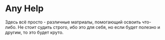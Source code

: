 # Any Help

Здесь всё просто - различные матриалы, помогающий освоить что-либо. Не стоит судить строго, ибо это для себя, но если будет полезно и другим, то это будет круто.